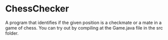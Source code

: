 # ChessChecker
A program that identifies if the given position is a checkmate or a mate in a game of chess.
You can try out by compiling at the Game.java file in the src folder.
